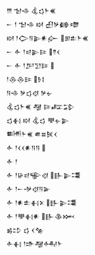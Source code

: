 <div class='block'>
<div class='line'>𒐈 𒈠𒈾 𒆬𒌓𒈨𒌍</div>
<div class='line'>𒀸 𒁹 𒈠𒈾 𒊭 𒌷𒃻𒂵𒈩</div>
<div class='line'>𒊭 𒁹𒀖𒀀𒉌𒀭𒅎 𒁳𒉺𒈨𒌍</div>
<div class='line'>𒀸 𒅆 𒁹𒁀𒉌𒄿 𒈫𒌋</div>
<div class='line'>𒀸 𒅆 𒁹𒂅𒋛𒄿 </div>
<div class='line'>𒁹𒁲𒁲𒄿 𒊩𒋙</div>
<div class='line'>𒀀𒈾 𒃻𒌓𒋼 𒃻𒉡</div>
<div class='line'>𒆬𒌓𒈨𒌍 𒆷 𒄿𒊐𒁉</div>
<div class='line'>𒌓𒈬 𒊭 𒆬𒌓 𒋧𒉡𒉌</div>
<div class='line'>𒌦𒈨𒌍 𒌑𒊺𒍮𒌋</div>
<div class='line'>𒅆 𒁹𒌋𒌋𒀭𒀀𒀀 </div>
<div class='line'>𒅆 𒁹</div>
<div class='line'>𒅆 𒁹𒄩𒁀𒊍𒋼 𒃲𒉌𒃮</div>
<div class='line'>𒅆 𒁹𒀸𒋩𒋼𒀀𒅕</div>
<div class='line'>𒅆 𒁹𒀭𒉺𒈬𒉽 𒃲𒉌𒃮</div>
<div class='line'>𒅆 𒁹𒋧𒈬𒀭 𒃲𒆠𒈲</div>
<div class='line'>𒌗𒄞 𒌓 𒌋𒆚</div>
<div class='line'>𒅆𒈬 𒁹𒈥𒆷𒅈𒈨</div>
</div>